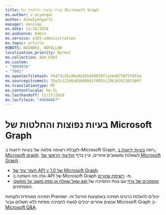 ```yaml
---
title: בעיות נפוצות והחלטות של Microsoft Graph
ms.author: v-aiyengar
author: AshaIyengar21
manager: dansimp
ms.date: 11/16/2020
ms.audience: Admin
ms.service: o365-administration
ms.topic: article
ROBOTS: NOINDEX, NOFOLLOW
localization_priority: Normal
ms.collection: Adm_O365
ms.custom:
- "9004018"
- "7081"
ms.openlocfilehash: f6473c35cd0a0b2b5450039fca1b407f0f3f6fda
ms.sourcegitcommit: 35e2c122d8a838d98d1f0851c29b16282261580f
ms.translationtype: MT
ms.contentlocale: he-IL
ms.lasthandoff: 11/17/2020
ms.locfileid: "49088867"
---
```

# <a name="microsoft-graph-common-issues-and-resolutions"></a>בעיות נפוצות והחלטות של Microsoft Graph

לקבלת רשימה מלאה של בעיות ידועות ב-Microsoft Graph, ראה [בעיות ידועות ב-Microsoft graph](https://docs.microsoft.com/graph/known-issues). לשאלות ומשאבים אחרים, עיין בדף [התיעוד הראשי של Microsoft Graph](https://docs.microsoft.com/graph/) .

- [חומר עזר של API v 1.0 של Microsoft Graph](https://docs.microsoft.com/graph/api/overview?toc=.%2Fref%2Ftoc.json&view=graph-rest-1.0).
- גלה מה השתנה ב-API של Microsoft Graph מ- [רשימת שינויים](https://docs.microsoft.com/graph/changelog). 
- [שאל שאלה או ספק משוב על ממשקי api ומסמכים של גרף](https://aka.ms/GraphDeveloperSupport) עם צוות התמיכה של המפתחים.

תמיכה מאוחדת ולקוחות Premier יכולים להעלות כרטיס תמיכה באמצעות פורטל זה. אנשים אחרים יכולים לגשת לתמיכה מפתח ללא תשלום עבור Microsoft Graph ב- [Microsoft Q&A](https://aka.ms/AskGraph).
